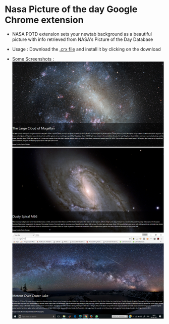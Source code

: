 Nasa Picture of the day Google Chrome extension
==

* NASA POTD extension sets your newtab background as a beautiful picture with info retrieved from NASA's Picture of the Day Database

* Usage : Download the [.crx file](https://github.com/theamanbhargava/NASA_POTD/raw/master/NASA_POTD.crx) and install it by clicking on the download

* Some Screenshots : ![](images/1.png)
![](images/2.png)
![](images/3.png)